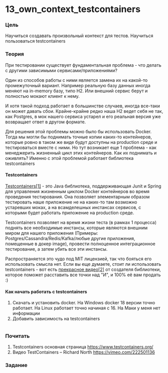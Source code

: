 # 13_own_context_testcontainers

### Цель

Научиться создавать произвольный контекст для тестов. Научиться пользоваться testcontainers

### Теория

При тестировании существует фундаментальная проблема - что делать с другими зависимыми сервисами/приложениями?

Один из способов работы с ними является замена их на какой-то промежуточный вариант. Например реальную базу данных 
иногда меняют на in-memory базу, типо H2. Или внешний сервис берут и полностью мокают клиент к нему.

И хотя такой подход работает в большинстве случаев, иногда все-таки он может давать сбои. Крайне-крайне редко наша
H2 ведет себя не так, как Postgres, в мок нашего сервиса устарел и его реальная версия уже возвращает ответ в другом формате.

Для решения этой проблемы можно было бы использовать Docker. Тогда мы могли бы поднимать точные копии каких-то контейнеров, 
которые ровно в таком же виде будут доступны на production среде и тестироваться вместе с ними. Но тут возникает еще 1 проблема -
как менеджерить жизненный цикл этих контейнеров. Как их поднимать и оживлять? Именно с этой проблемой работает библиотека
testcontainers

#### Testcontainers

[Testcontainers[1]](https://www.testcontainers.org/) - это Java библиотека, поддерживающая Junit и Spring для управления 
жизненным циклом Docker контейнеров во время проведения тестирования. Она позволяет элементарным образом тестировать 
наше приложение не на каких-то там возможно устаревших моках, а на всамделешных инстансах сервисов, с которыми будет 
работать приложение на production среде. 

Testcontainers позволяет на время жизни теста (в рамках 1 процесса) поднять все необходимые инстансы, которые являются 
внешним миром для нашего приложения (Примеры: Postgres/Cassandra/Redis/Kafka/любые другие приложения, помещенные в докер image), 
провести полноценное интеграционное тестирование, а затем убить все эти инстансы.

Распространяется это чудо под MIT лицензией, так что бояться его использовать смысла нет. Если вы еще думаете, стоит ли
использовать testcontainers - вот есть [прекрасное видео[2]](https://vimeo.com/222501136) от создателя библиотеки, которое 
поможет расставить все точки над "И", и 100% её вам продать :)

#### Как начать работать с testcontainers

1. Скачать и установить docker. На Windows docker 18 версии точно работает. На Linux работает точно начиная с 16. На Маки 
у меня нет информации
2. Добавить зависимость на testcontainers
```

```

### Почитать

1. Testcontainers основная страница https://www.testcontainers.org/
2. Видео TestContainers – Richard North https://vimeo.com/222501136

### Задание

